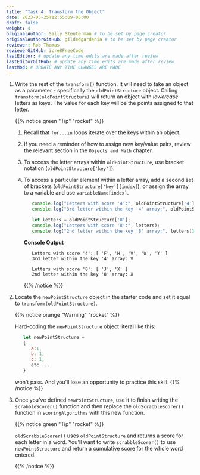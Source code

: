 ```yaml
---
title: "Task 4: Transform the Object"
date: 2023-05-25T12:55:09-05:00
draft: false
weight: 4
originalAuthor: Sally Steuterman # to be set by page creator
originalAuthorGitHub: gildedgardenia # to be set by page creator
reviewer: Rob Thomas 
reviewerGitHub: icre8FreeCode 
lastEditor: # update any time edits are made after review
lastEditorGitHub: # update any time edits are made after review
lastMod: # UPDATE ANY TIME CHANGES ARE MADE
---
```


1. Write the rest of the `transform()` function. It will need to take an object 
   as a parameter - specifically the `oldPointStructure` object. Calling
   `transform(oldPointStructure)` will return an object with *lowercase*
   letters as keys. The value for each key will be the points assigned to that
   letter.

   {{% notice green "Tip" "rocket" %}}
   1. Recall that `for...in` loops iterate over the keys within an object.
   1. If you need a reminder of how to assign new key/value pairs, review the
      relevant section in the
      `Objects and Math` chapter.
   1. To access the letter arrays within `oldPointStructure`, use bracket
      notation (`oldPointStructure['key']`).
   1. To access a particular element within a letter array, add a second set of
      brackets (`oldPointStructure['key'][index]`), or assign the array to a
      variable and use `variableName[index]`.

      ```js {linenos=table}
         console.log("Letters with score '4':", oldPointStructure['4']);
         console.log("3rd letter within the key '4' array:", oldPointStructure['4'][2]);

         let letters = oldPointStructure['8'];
         console.log("Letters with score '8':", letters);
         console.log("2nd letter within the key '8' array:", letters[1]);
      ```

      **Console Output**

      ```console
         Letters with score '4': [ 'F', 'H', 'V', 'W', 'Y' ]
         3rd letter within the key '4' array: V

         Letters with score '8': [ 'J', 'X' ]
         2nd letter within the key '8' array: X
      ```
      {{% /notice %}}


1. Locate the `newPointStructure` object in the starter code and set it equal to
   `transform(oldPointStructure)`.


   {{% notice orange "Warning" "rocket" %}}

   Hard-coding the `newPointStructure` object literal like this:

   ```js
      let newPointStructure = 
      {
         a:1,
         b: 1,
         c: 1,
         etc ...
      }
   ```

   won't pass. And you'll lose an opportunity to practice this skill.
   {{% /notice %}}

1. Once you've defined `newPointStructure`, use it to finish writing the `scrabbleScorer()` function and then replace 
   the `oldScrabbleScorer()` function in `scoringAlgorithms` with this new function.

   {{% notice green "Tip" "rocket" %}}

   `oldScrabbleScorer()` uses `oldPointStructure` and returns a score for each letter in a word. You'll want to write
   `scrabbleScorer()` to use `newPointStructure` and return a cumulative score for the whole word entered.
   
   {{% /notice %}}